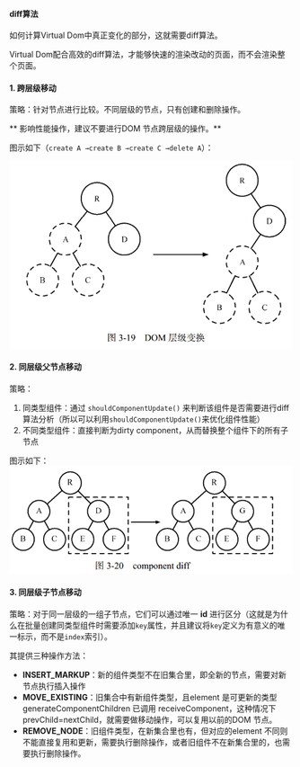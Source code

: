 #### diff算法

如何计算Virtual Dom中真正变化的部分，这就需要diff算法。

Virtual Dom配合高效的diff算法，才能够快速的渲染改动的页面，而不会渲染整个页面。

#### 1. 跨层级移动

策略：针对节点进行比较。不同层级的节点，只有创建和删除操作。

** 影响性能操作，建议不要进行DOM 节点跨层级的操作。**

图示如下（`create A →create B →create C →delete A`）：

![](/assets/diff-1.png)

#### 2. 同层级父节点移动

策略：
1. 同类型组件：通过 `shouldComponentUpdate()` 来判断该组件是否需要进行diff 算法分析（所以可以利用`shouldComponentUpdate()`来优化组件性能）
2. 不同类型组件：直接判断为dirty component，从而替换整个组件下的所有子节点

图示如下：
![](/assets/diff-2.png)

#### 3. 同层级子节点移动

策略：对于同一层级的一组子节点，它们可以通过唯一 **id** 进行区分（这就是为什么在批量创建同类型组件时需要添加`key`属性，并且建议将`key`定义为有意义的唯一标示，而不是`index`索引）。

其提供三种操作方法：

* **INSERT_MARKUP**：新的组件类型不在旧集合里，即全新的节点，需要对新节点执行插入操作
* **MOVE_EXISTING**：旧集合中有新组件类型，且element 是可更新的类型generateComponentChildren 已调用 receiveComponent，这种情况下 prevChild=nextChild，就需要做移动操作，可以复用以前的DOM 节点。
* **REMOVE_NODE**：旧组件类型，在新集合里也有，但对应的element 不同则不能直接复用和更新，需要执行删除操作，或者旧组件不在新集合里的，也需要执行删除操作。




